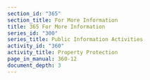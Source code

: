 ```yaml
---
section_id: "365"
section_title: For More Information
title: 365 For More Information
series_id: "300"
series_title: Public Information Activities
activity_id: "360"
activity_title: Property Protection
page_in_manual: 360-12
document_depth: 3
---
```

